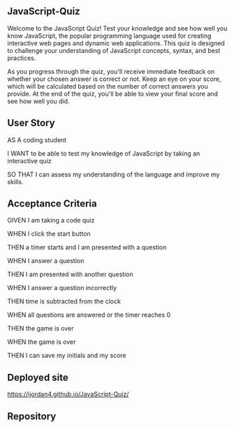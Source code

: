 ## JavaScript-Quiz
Welcome to the JavaScript Quiz! Test your knowledge and see how well you know JavaScript, the popular programming language used for creating interactive web pages and dynamic web applications. This quiz is designed to challenge your understanding of JavaScript concepts, syntax, and best practices.

As you progress through the quiz, you'll receive immediate feedback on whether your chosen answer is correct or not. Keep an eye on your score, which will be calculated based on the number of correct answers you provide. At the end of the quiz, you'll be able to view your final score and see how well you did.

## User Story
AS A coding student 

I WANT to be able to test my knowledge of JavaScript by taking an interactive quiz 

SO THAT I can assess my understanding of the language and improve my skills.

## Acceptance Criteria
GIVEN I am taking a code quiz

WHEN I click the start button

THEN a timer starts and I am presented with a question

WHEN I answer a question

THEN I am presented with another question

WHEN I answer a question incorrectly

THEN time is subtracted from the clock

WHEN all questions are answered or the timer reaches 0

THEN the game is over

WHEN the game is over

THEN I can save my initials and my score

## Deployed site
https://ijordan4.github.io/JavaScript-Quiz/

## Repository



